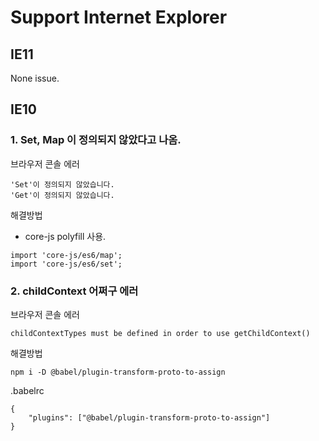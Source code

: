 # Support Internet Explorer

## IE11

None issue.

## IE10

### 1. Set, Map 이 정의되지 않았다고 나옴.

브라우저 콘솔 에러

```
'Set'이 정의되지 않았습니다.
'Get'이 정의되지 않았습니다.
```

해결방법

-   core-js polyfill 사용.

```
import 'core-js/es6/map';
import 'core-js/es6/set';
```

### 2. childContext 어쩌구 에러

브라우저 콘솔 에러

```
childContextTypes must be defined in order to use getChildContext()
```

해결방법

```
npm i -D @babel/plugin-transform-proto-to-assign
```

.babelrc

```
{
    "plugins": ["@babel/plugin-transform-proto-to-assign"]
}
```
